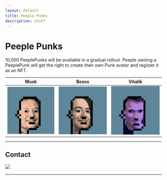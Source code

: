 ```yaml
---
layout: default
title: Peeple Punks
description: stuff
---
```



# Peeple Punks
10,000 PeeplePunks will be available in a gradual rollout. Peeple owning a PeeplePunk will get the right to create their own Punk avatar and register it as an NFT.

<!-- [![Twitter URL](https://storage.googleapis.com/opensea-static/Logomark/Logomark-Blue.png)](https://opensea.io/assets/0x495f947276749ce646f68ac8c248420045cb7b5e/27697906723808931225483426374862232610512630121115086139706144181811329105921)
 -->
<!-- [![Musk URL](https://raw.githubusercontent.com/kapilvaidya24/website-templates/master/static/muskpunk.png)](https://opensea.io/assets/0x495f947276749ce646f68ac8c248420045cb7b5e/27697906723808931225483426374862232610512630121115086139706144181811329105921)

[![Bezos URL](https://raw.githubusercontent.com/kapilvaidya24/website-templates/master/static/bezospunk.png)](https://opensea.io/assets/0x495f947276749ce646f68ac8c248420045cb7b5e/27697906723808931225483426374862232610512630121115086139706144182910840733697)

[![Vitalik URL](https://raw.githubusercontent.com/kapilvaidya24/website-templates/master/static/vitalikpunk.png)](https://opensea.io/assets/0x495f947276749ce646f68ac8c248420045cb7b5e/27697906723808931225483426374862232610512630121115086139706144184010352361473) -->



Musk             |  Bezos  |  Vitalik
:-------------------------:|:-------------------------:|:-------------------------:
![](https://raw.githubusercontent.com/kapilvaidya24/website-templates/master/static/muskpunk.png)  |  ![](https://raw.githubusercontent.com/kapilvaidya24/website-templates/master/static/bezospunk.png) |  ![](https://raw.githubusercontent.com/kapilvaidya24/website-templates/master/static/vitalikpunk.png)

___

## Contact
<img src="https://storage.googleapis.com/opensea-static/Logomark/Logomark-Blue.png" width="48">


---






<!-- Write your biography here. Tell the world about yourself. Link to your favorite [subreddit](http://reddit.com){:target="\_blank"}. You can put a picture in, too. The code is already in, just name your picture `prof_pic.jpg` and put it in the `img/` folder.

Put your address / P.O. box / other info right below your picture. You can also disable any these elements by editing `profile` property of the YAML header of your `_pages/about.md`. Edit `_bibliography/papers.bib` and Jekyll will render your [publications page](/al-folio/publications/) automatically.

Link to your social media connections, too. This theme is set up to use [Font Awesome icons](http://fortawesome.github.io/Font-Awesome/){:target="\_blank"} and [Academicons](https://jpswalsh.github.io/academicons/){:target="\_blank"}, like the ones below. Add your Facebook, Twitter, LinkedIn, Google Scholar, or just disable all of them. -->

